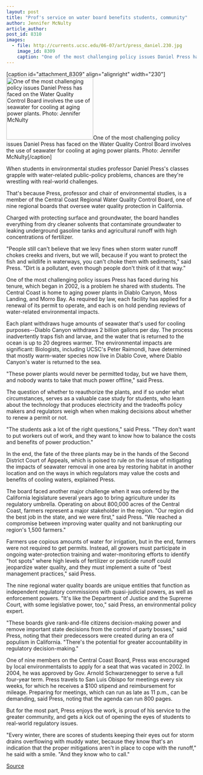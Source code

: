 ```yaml
---
layout: post
title: "Prof's service on water board benefits students, community"
author: Jennifer McNulty
article_author: 
post_id: 8310
images:
  - file: http://currents.ucsc.edu/06-07/art/press_daniel.230.jpg
    image_id: 8309
    caption: "One of the most challenging policy issues Daniel Press has faced on the Water Quality Control Board involves the use of seawater for cooling at aging power plants. Photo: Jennifer McNulty"
---
```


[caption id="attachment_8309" align="alignright" width="230"]<a href="http://dev-ucsc-news.pantheonsite.io/wp-content/uploads/2006/10/press_daniel.230.jpg"><img class="size-full wp-image-8309" src="http://dev-ucsc-news.pantheonsite.io/wp-content/uploads/2006/10/press_daniel.230.jpg" alt="One of the most challenging policy issues Daniel Press has faced on the Water Quality Control Board involves the use of seawater for cooling at aging power plants. Photo: Jennifer McNulty" width="230" height="165" /></a>One of the most challenging policy issues Daniel Press has faced on the Water Quality Control Board involves the use of seawater for cooling at aging power plants. Photo: Jennifer McNulty[/caption]
<a name="content" id="content"></a>
<p>
  When students in environmental studies professor Daniel Press's classes grapple with water-related public-policy problems, chances are they're wrestling with real-world challenges.
</p>
<p>
  That's because Press, professor and chair of environmental studies, is a member of the Central Coast Regional Water Quality Control Board, one of nine regional boards that oversee water quality protection in California.
</p>
<p>
  Charged with protecting surface and groundwater, the board handles everything from dry cleaner solvents that contaminate groundwater to leaking underground gasoline tanks and agricultural runoff with high concentrations of fertilizer.
</p>
<p>
  "People still can't believe that we levy fines when storm water runoff chokes creeks and rivers, but we will, because if you want to protect the fish and wildlife in waterways, you can't choke them with sediments," said Press. "Dirt is a pollutant, even though people don't think of it that way."
</p>
<p>
  One of the most challenging policy issues Press has faced during his tenure, which began in 2002, is a problem he shared with students. The Central Coast is home to aging power plants in Diablo Canyon, Moss Landing, and Morro Bay. As required by law, each facility has applied for a renewal of its permit to operate, and each is on hold pending reviews of water-related environmental impacts.
</p>
<p>
  Each plant withdraws huge amounts of seawater that's used for cooling purposes--Diablo Canyon withdraws 2 billion gallons per day. The process inadvertently traps fish and larvae, and the water that is returned to the ocean is up to 20 degrees warmer. The environmental impacts are significant: Biologists, including UCSC's Peter Raimondi, have determined that mostly warm-water species now live in Diablo Cove, where Diablo Canyon's water is returned to the sea.
</p>
<p>
  "These power plants would never be permitted today, but we have them, and nobody wants to take that much power offline," said Press.
</p>
<p>
  The question of whether to reauthorize the plants, and if so under what circumstances, serves as a valuable case study for students, who learn about the technology that produces electricity and the tradeoffs policy makers and regulators weigh when when making decisions about whether to renew a permit or not.
</p>
<p>
  "The students ask a lot of the right questions," said Press. "They don't want to put workers out of work, and they want to know how to balance the costs and benefits of power production."
</p>
<p>
  In the end, the fate of the three plants may be in the hands of the Second District Court of Appeals, which is poised to rule on the issue of mitigating the impacts of seawater removal in one area by restoring habitat in another location and on the ways in which regulators may value the costs and benefits of cooling waters, explained Press.
</p>
<p>
  The board faced another major challenge when it was ordered by the California legislature several years ago to bring agriculture under its regulatory umbrella. Operating on about 800,000 acres of the Central Coast, farmers represent a major stakeholder in the region. "Our region did the best job in the state, and we were first," said Press. "We reached a compromise between improving water quality and not bankrupting our region's 1,500 farmers."
</p>
<p>
  Farmers use copious amounts of water for irrigation, but in the end, farmers were not required to get permits. Instead, all growers must participate in ongoing water-protection training and water-monitoring efforts to identify "hot spots" where high levels of fertilizer or pesticide runoff could jeopardize water quality, and they must implement a suite of "best management practices," said Press.
</p>
<p>
  The nine regional water quality boards are unique entities that function as independent regulatory commissions with quasi-judicial powers, as well as enforcement powers. "It's like the Department of Justice and the Supreme Court, with some legislative power, too," said Press, an environmental policy expert.
</p>
<p>
  "These boards give rank-and-file citizens decision-making power and remove important state decisions from the control of party bosses," said Press, noting that their predecessors were created during an era of populism in California. "There's the potential for greater accountability in regulatory decision-making."
</p>
<p>
  One of nine members on the Central Coast Board, Press was encouraged by local environmentalists to apply for a seat that was vacated in 2002. In 2004, he was approved by Gov. Arnold Schwarzenegger to serve a full four-year term. Press travels to San Luis Obispo for meetings every six weeks, for which he receives a $100 stipend and reimbursement for mileage. Preparing for meetings, which can run as late as 11 p.m., can be demanding, said Press, noting that the agenda can run 800 pages.
</p>
<p>
  But for the most part, Press enjoys the work, is proud of his service to the greater community, and gets a kick out of opening the eyes of students to real-world regulatory issues.
</p>
<p>
  "Every winter, there are scores of students keeping their eyes out for storm drains overflowing with muddy water, because they know that's an indication that the proper mitigations aren't in place to cope with the runoff," he said with a smile. "And they know who to call."<br>
</p>
<p><a href="http://www1.ucsc.edu/currents/06-07/10-09/press.asp" title="Permalink to press">Source</a></p>
